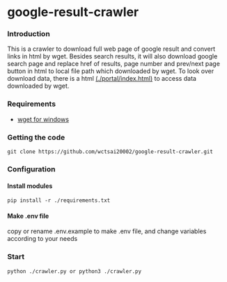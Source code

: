 # google-result-crawler

### Introduction
This is a crawler to download full web page of google result and convert links in html by wget.
Besides search results, it will also download google search page and replace href of results, 
page number and prev/next page button in html to local file path which downloaded by wget.
To look over download data, there is a html [(./portal/index.html)](https://github.com/wctsai20002/google-result-crawler/blob/master/portal/index.html) to access data downloaded by wget.

### Requirements
- [wget for windows](http://gnuwin32.sourceforge.net/packages/wget.htm)

### Getting the code
```
git clone https://github.com/wctsai20002/google-result-crawler.git
```

### Configuration

#### Install modules
```
pip install -r ./requirements.txt
```

#### Make .env file
copy or rename .env.example to make .env file, and change variables according to your needs

### Start
```
python ./crawler.py or python3 ./crawler.py
```
